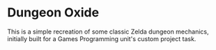 # Dungeon Oxide

This is a simple recreation of some classic Zelda dungeon mechanics, initially built for a Games Programming unit's custom project task.
